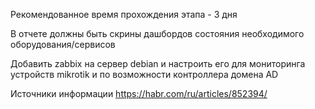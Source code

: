 Рекомендованное время прохождения этапа - 3 дня

В отчете должны быть скрины дашбордов состояния необходимого оборудования/сервисов

Добавить zabbix на сервер debian и настроить его для мониторинга устройств mikrotik и по возможности контроллера домена AD


Источники информации
https://habr.com/ru/articles/852394/